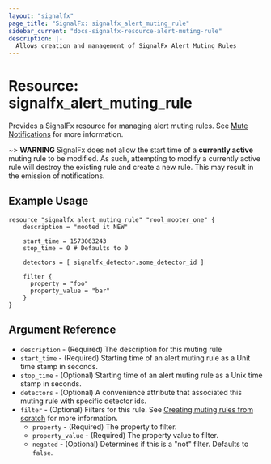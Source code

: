 ```yaml
---
layout: "signalfx"
page_title: "SignalFx: signalfx_alert_muting_rule"
sidebar_current: "docs-signalfx-resource-alert-muting-rule"
description: |-
  Allows creation and management of SignalFx Alert Muting Rules
---
```


# Resource: signalfx_alert_muting_rule

Provides a SignalFx resource for managing alert muting rules. See [Mute Notifications](https://docs.signalfx.com/en/latest/detect-alert/mute-notifications.html) for more information.

~> **WARNING** SignalFx does not allow the start time of a **currently active** muting rule to be modified. As such, attempting to modify a currently active rule will destroy the existing rule and create a new rule. This may result in the emission of notifications.

## Example Usage

```
resource "signalfx_alert_muting_rule" "rool_mooter_one" {
    description = "mooted it NEW"

    start_time = 1573063243
    stop_time = 0 # Defaults to 0

    detectors = [ signalfx_detector.some_detector_id ]

    filter {
      property = "foo"
      property_value = "bar"
    }
}
```

## Argument Reference

* `description` - (Required) The description for this muting rule
* `start_time` - (Required) Starting time of an alert muting rule as a Unit time stamp in seconds.
* `stop_time` - (Optional) Starting time of an alert muting rule as a Unix time stamp in seconds.
* `detectors` - (Optional) A convenience attribute that associated this muting rule with specific detector ids.
* `filter` - (Optional) Filters for this rule. See [Creating muting rules from scratch](https://docs.signalfx.com/en/latest/detect-alert/mute-notifications.html#rule-from-scratch) for more information.
  * `property` - (Required) The property to filter.
  * `property_value` - (Required) The property value to filter.
  * `negated` - (Optional) Determines if this is a "not" filter. Defaults to `false`.
